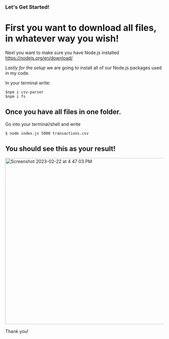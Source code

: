 ### Let's Get Started!

# First you want to download all files, in whatever way you wish! 

Next you want to make sure you have Node.js installed https://nodejs.org/en/download/

*Lastly for the setup* we are going to install all of our Node.js packages used in my code.

In your terminal write: 
```
$npm i csv-parser
$npm i fs
```
## Once you have all files in one folder.

Go into your terminal/shell and write
```
$ node index.js 5000 transactions.csv

```
## You should see this as your result!

<img width="527" alt="Screenshot 2023-02-22 at 4 47 03 PM" src="https://user-images.githubusercontent.com/44281139/220777630-7f95d292-4e25-45d7-bab9-b6f5c5542d27.png">

Thank you!
